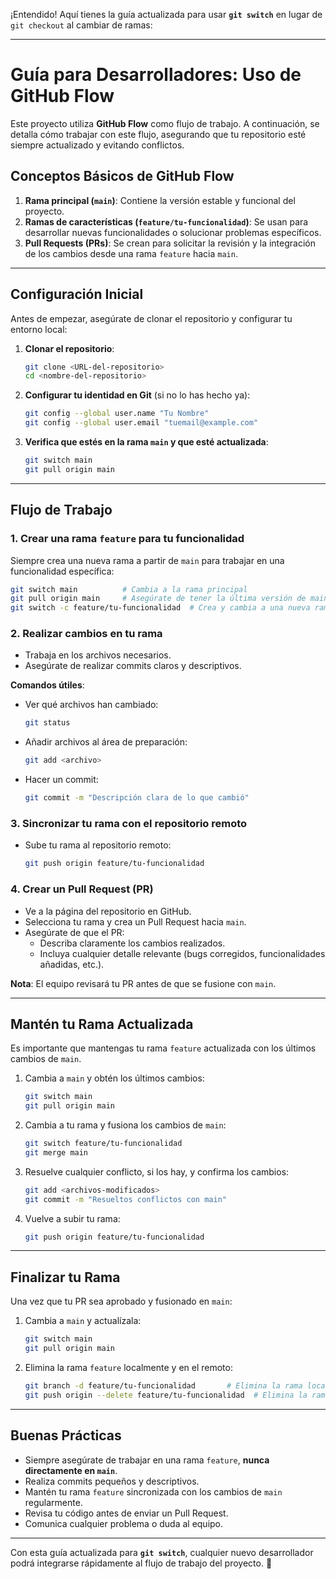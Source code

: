 ¡Entendido! Aquí tienes la guía actualizada para usar **`git switch`** en lugar de `git checkout` al cambiar de ramas:

---

# Guía para Desarrolladores: Uso de GitHub Flow

Este proyecto utiliza **GitHub Flow** como flujo de trabajo. A continuación, se detalla cómo trabajar con este flujo, asegurando que tu repositorio esté siempre actualizado y evitando conflictos.

## Conceptos Básicos de GitHub Flow
1. **Rama principal (`main`)**: Contiene la versión estable y funcional del proyecto.
2. **Ramas de características (`feature/tu-funcionalidad`)**: Se usan para desarrollar nuevas funcionalidades o solucionar problemas específicos. 
3. **Pull Requests (PRs)**: Se crean para solicitar la revisión y la integración de los cambios desde una rama `feature` hacia `main`.

---

## Configuración Inicial
Antes de empezar, asegúrate de clonar el repositorio y configurar tu entorno local:

1. **Clonar el repositorio**:
   ```bash
   git clone <URL-del-repositorio>
   cd <nombre-del-repositorio>
   ```

2. **Configurar tu identidad en Git** (si no lo has hecho ya):
   ```bash
   git config --global user.name "Tu Nombre"
   git config --global user.email "tuemail@example.com"
   ```

3. **Verifica que estés en la rama `main` y que esté actualizada**:
   ```bash
   git switch main
   git pull origin main
   ```

---

## Flujo de Trabajo

### 1. **Crear una rama `feature` para tu funcionalidad**
   Siempre crea una nueva rama a partir de `main` para trabajar en una funcionalidad específica:

   ```bash
   git switch main          # Cambia a la rama principal
   git pull origin main     # Asegúrate de tener la última versión de main
   git switch -c feature/tu-funcionalidad  # Crea y cambia a una nueva rama
   ```

### 2. **Realizar cambios en tu rama**
   - Trabaja en los archivos necesarios.
   - Asegúrate de realizar commits claros y descriptivos.

   **Comandos útiles**:
   - Ver qué archivos han cambiado:
     ```bash
     git status
     ```
   - Añadir archivos al área de preparación:
     ```bash
     git add <archivo>
     ```
   - Hacer un commit:
     ```bash
     git commit -m "Descripción clara de lo que cambió"
     ```

### 3. **Sincronizar tu rama con el repositorio remoto**
   - Sube tu rama al repositorio remoto:
     ```bash
     git push origin feature/tu-funcionalidad
     ```

### 4. **Crear un Pull Request (PR)**
   - Ve a la página del repositorio en GitHub.
   - Selecciona tu rama y crea un Pull Request hacia `main`.
   - Asegúrate de que el PR:
     - Describa claramente los cambios realizados.
     - Incluya cualquier detalle relevante (bugs corregidos, funcionalidades añadidas, etc.).

   **Nota**: El equipo revisará tu PR antes de que se fusione con `main`.

---

## Mantén tu Rama Actualizada
Es importante que mantengas tu rama `feature` actualizada con los últimos cambios de `main`. 

1. Cambia a `main` y obtén los últimos cambios:
   ```bash
   git switch main
   git pull origin main
   ```

2. Cambia a tu rama y fusiona los cambios de `main`:
   ```bash
   git switch feature/tu-funcionalidad
   git merge main
   ```

3. Resuelve cualquier conflicto, si los hay, y confirma los cambios:
   ```bash
   git add <archivos-modificados>
   git commit -m "Resueltos conflictos con main"
   ```

4. Vuelve a subir tu rama:
   ```bash
   git push origin feature/tu-funcionalidad
   ```

---

## Finalizar tu Rama
Una vez que tu PR sea aprobado y fusionado en `main`:

1. Cambia a `main` y actualízala:
   ```bash
   git switch main
   git pull origin main
   ```

2. Elimina la rama `feature` localmente y en el remoto:
   ```bash
   git branch -d feature/tu-funcionalidad       # Elimina la rama local
   git push origin --delete feature/tu-funcionalidad  # Elimina la rama remota
   ```

---

## Buenas Prácticas
- Siempre asegúrate de trabajar en una rama `feature`, **nunca directamente en `main`**.
- Realiza commits pequeños y descriptivos.
- Mantén tu rama `feature` sincronizada con los cambios de `main` regularmente.
- Revisa tu código antes de enviar un Pull Request.
- Comunica cualquier problema o duda al equipo.

---

Con esta guía actualizada para **`git switch`**, cualquier nuevo desarrollador podrá integrarse rápidamente al flujo de trabajo del proyecto. 🎉
